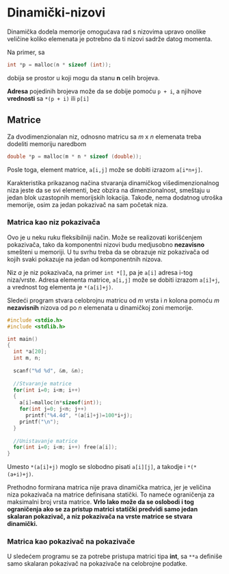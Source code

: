 # Dinamički-nizovi

Dinamička dodela memorije omogućava rad s nizovima upravo onolike veličine koliko elemenata je potrebno da ti nizovi sadrže datog momenta.

Na primer, sa
```C
int *p = malloc(n * sizeof (int));
```
dobija se prostor u koji mogu da stanu **n** celih brojeva.

**Adresa** pojedinih brojeva može da se dobije pomoću `p + i`, a njihove **vrednosti** sa `*(p + i)`  ili  `p[i]`

## Matrice

Za dvodimenzionalan niz, odnosno matricu sa *m* x *n* elemenata treba dodeliti memoriju naredbom
```C
double *p = malloc(m * n * sizeof (double));
```
Posle toga, element matrice, `a[i,j]` može se dobiti izrazom `a[i*n+j]`. 

Karakteristika prikazanog načina stvaranja dinamičkog višedimenzionalnog niza jeste da se svi elementi, bez obzira na dimenzionalnost, smeštaju u jedan blok uzastopnih memorijskih lokacija. Takođe, nema dodatnog utroška memorije, osim za jedan pokazivač na sam početak niza.

### Matrica kao niz pokazivača

Ovo je u neku ruku fleksibilniji način. Može se realizovati korišćenjem pokazivača, tako da komponentni nizovi budu medjusobno **nezavisno** smešteni u memoriji. U tu svrhu treba da se obrazuje niz pokazivača od kojih svaki pokazuje na jedan od komponentnih nizova.

Niz *a* je niz pokazivača, na primer `int *[]`, pa je `a[i]` adresa i-tog niza/vrste. Adresa elementa matrice, `a[i,j]` može se dobiti izrazom `a[i]+j`, a vrednost tog elementa je `*(a[i]+j)`. 

Sledeći program stvara celobrojnu matricu od *m* vrsta i *n* kolona pomoću *m* **nezavisnih** nizova od po *n* elemenata u dinamičkoj zoni memorije.

```C
#include <stdio.h>
#include <stdlib.h>

int main()
{
  int *a[20];
  int m, n;
  
  scanf("%d %d", &m, &n);
  
  //Stvaranje matrice
  for(int i=0; i<m; i++)
  {
    a[i]=malloc(n*sizeof(int));
    for(int j=0; j<n; j++)
      printf("%4.4d", *(a[i]+j)=100*i+j);
    printf("\n");
  }
  
  //Unistavanje matrice
  for(int i=0; i<m; i++) free(a[i]);
}
```
Umesto `*(a[i]+j)` moglo se slobodno pisati `a[i][j]`, a takodje i `*(*(a+i)+j)`.

Prethodno formirana matrica nije prava dinamička matrica, jer je veličina niza pokazivača na matrice definisana statički. To nameće ograničenja za maksimalni broj vrsta matrice. **Vrlo lako može da se oslobodi i tog ograničenja ako se za pristup matrici statički predvidi samo jedan skalaran pokazivač, a niz pokazivača na vrste matrice se stvara dinamički.**

### Matrica kao pokazivač na pokazivače

U sledećem programu se za potrebe pristupa matrici tipa **int**, sa `**a` definiše samo skalaran pokazivač na pokazivače na celobrojne podatke.

```C

```
